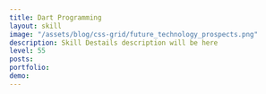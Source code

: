 ```yaml
---
title: Dart Programming
layout: skill
image: "/assets/blog/css-grid/future_technology_prospects.png"
description: Skill Destails description will be here
level: 55
posts: 
portfolio: 
demo: 
---
```

